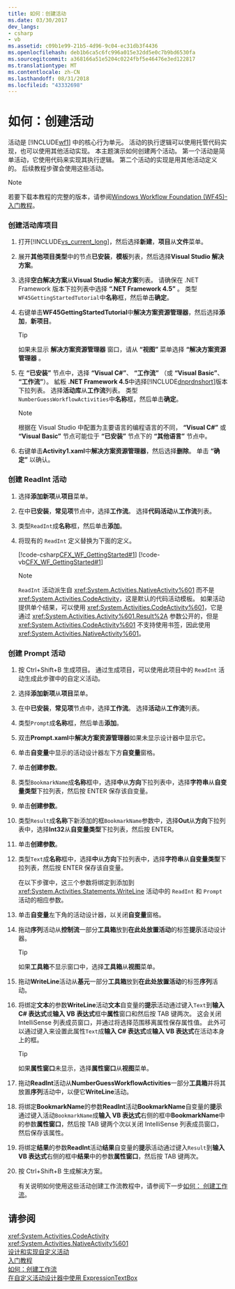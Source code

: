 ```yaml
---
title: 如何：创建活动
ms.date: 03/30/2017
dev_langs:
- csharp
- vb
ms.assetid: c09b1e99-21b5-4d96-9c04-ec31db3f4436
ms.openlocfilehash: deb1b6ca5c6fc996a015e32dd5e0c7b9bd6530fa
ms.sourcegitcommit: a368166a51e5204c0224fbf5e46476e3ed122817
ms.translationtype: MT
ms.contentlocale: zh-CN
ms.lasthandoff: 08/31/2018
ms.locfileid: "43332698"
---
```

# <a name="how-to-create-an-activity"></a>如何：创建活动
活动是 [!INCLUDE[wf1](../../../includes/wf1-md.md)] 中的核心行为单元。 活动的执行逻辑可以使用托管代码实现，也可以使用其他活动实现。 本主题演示如何创建两个活动。 第一个活动是简单活动，它使用代码来实现其执行逻辑。 第二个活动的实现是用其他活动定义的。 后续教程步骤会使用这些活动。  
  
> [!NOTE]
>  若要下载本教程的完整的版本，请参阅[Windows Workflow Foundation (WF45)-入门教程](https://go.microsoft.com/fwlink/?LinkID=248976)。  
  
### <a name="to-create-the-activity-library-project"></a>创建活动库项目  
  
1.  打开[!INCLUDE[vs_current_long](../../../includes/vs-current-long-md.md)]，然后选择**新建**，**项目**从**文件**菜单。  
  
2.  展开**其他项目类型**中的节点**已安装**，**模板**列表，然后选择**Visual Studio 解决方案**。  
  
3.  选择**空白解决方案**从**Visual Studio 解决方案**列表。 请确保在 .NET Framework 版本下拉列表中选择 **“.NET Framework 4.5”** 。 类型`WF45GettingStartedTutorial`中**名称**框，然后单击**确定**。  
  
4.  右键单击**WF45GettingStartedTutorial**中**解决方案资源管理器**，然后选择**添加**，**新项目**。  
  
    > [!TIP]
    >  如果未显示 **解决方案资源管理器** 窗口，请从 **“视图”** 菜单选择 **“解决方案资源管理器** 。  
  
5.  在 **“已安装”** 节点中，选择 **“Visual C#”**、 **“工作流”** （或 **“Visual Basic”**、 **“工作流”**）。 絋粄 **.NET Framework 4.5**中选择[!INCLUDE[dnprdnshort](../../../includes/dnprdnshort-md.md)]版本下拉列表。 选择**活动库**从**工作流**列表。 类型`NumberGuessWorkflowActivities`中**名称**框，然后单击**确定**。  
  
    > [!NOTE]
    >  根据在 Visual Studio 中配置为主要语言的编程语言的不同， **“Visual C#”** 或 **“Visual Basic”** 节点可能位于 **“已安装”** 节点下的 **“其他语言”** 节点中。  
  
6.  右键单击**Activity1.xaml**中**解决方案资源管理器**，然后选择**删除**。 单击 **“确定”** 以确认。  
  
### <a name="to-create-the-readint-activity"></a>创建 ReadInt 活动  
  
1.  选择**添加新项**从**项目**菜单。  
  
2.  在中**已安装**，**常见项**节点中，选择**工作流**。 选择**代码活动**从**工作流**列表。  
  
3.  类型`ReadInt`成**名称**框，然后单击**添加**。  
  
4.  将现有的 `ReadInt` 定义替换为下面的定义。  
  
     [!code-csharp[CFX_WF_GettingStarted#1](../../../samples/snippets/csharp/VS_Snippets_CFX/cfx_wf_gettingstarted/cs/readint.cs#1)]
     [!code-vb[CFX_WF_GettingStarted#1](../../../samples/snippets/visualbasic/VS_Snippets_CFX/cfx_wf_gettingstarted/vb/readint.vb#1)]  
  
    > [!NOTE]
    >  `ReadInt` 活动派生自 <xref:System.Activities.NativeActivity%601> 而不是 <xref:System.Activities.CodeActivity>，这是默认的代码活动模板。 如果活动提供单个结果，可以使用 <xref:System.Activities.CodeActivity%601>，它是通过 <xref:System.Activities.Activity%601.Result%2A> 参数公开的，但是 <xref:System.Activities.CodeActivity%601> 不支持使用书签，因此使用 <xref:System.Activities.NativeActivity%601>。  
  
### <a name="to-create-the-prompt-activity"></a>创建 Prompt 活动  
  
1.  按 Ctrl+Shift+B 生成项目。 通过生成项目，可以使用此项目中的 `ReadInt` 活动生成此步骤中的自定义活动。  
  
2.  选择**添加新项**从**项目**菜单。  
  
3.  在中**已安装**，**常见项**节点中，选择**工作流**。 选择**活动**从**工作流**列表。  
  
4.  类型`Prompt`成**名称**框，然后单击**添加**。  
  
5.  双击**Prompt.xaml**中**解决方案资源管理器**如果未显示设计器中显示它。  
  
6.  单击**自变量**中显示的活动设计器左下方**自变量**窗格。  
  
7.  单击**创建参数**。  
  
8.  类型`BookmarkName`成**名称**框中，选择**中**从**方向**下拉列表中，选择**字符串**从**自变量类型**下拉列表，然后按 ENTER 保存该自变量。  
  
9. 单击**创建参数**。  
  
10. 类型`Result`成**名称**下新添加的框`BookmarkName`参数中，选择**Out**从**方向**下拉列表中，选择**Int32**从**自变量类型**下拉列表，然后按 ENTER。  
  
11. 单击**创建参数**。  
  
12. 类型`Text`成**名称**框中，选择**中**从**方向**下拉列表中，选择**字符串**从**自变量类型**下拉列表，然后按 ENTER 保存该自变量。  
  
     在以下步骤中，这三个参数将绑定到添加到 <xref:System.Activities.Statements.WriteLine> 活动中的 `ReadInt` 和 `Prompt` 活动的相应参数。  
  
13. 单击**自变量**左下角的活动设计器，以关闭**自变量**窗格。  
  
14. 拖动**序列**活动从**控制流**一部分**工具箱**放到**在此处放置活动**的标签**提示**活动设计器。  
  
    > [!TIP]
    >  如果**工具箱**不显示窗口中，选择**工具箱**从**视图**菜单。  
  
15. 拖动**WriteLine**活动从**基元**一部分**工具箱**放到**在此处放置活动**的标签**序列**活动。  
  
16. 将绑定**文本**的参数**WriteLine**活动**文本**自变量的**提示**活动通过键入`Text`到**输入 C# 表达式**或**输入 VB 表达式**框中**属性**窗口和然后按 TAB 键两次。 这会关闭 IntelliSense 列表成员窗口，并通过将选择范围移离属性保存属性值。 此外可以通过键入来设置此属性`Text`成**输入 C# 表达式**或**输入 VB 表达式**在活动本身上的框。  
  
    > [!TIP]
    >  如果**属性窗口**未显示，选择**属性窗口**从**视图**菜单。  
  
17. 拖动**ReadInt**活动从**NumberGuessWorkflowActivities**一部分**工具箱**并将其放置**序列**活动中，以便它**WriteLine**活动。  
  
18. 将绑定**BookmarkName**的参数**ReadInt**活动**BookmarkName**自变量的**提示**通过键入活动`BookmarkName`成**输入 VB 表达式**右侧的框中**BookmarkName**中的参数**属性窗口**，然后按 TAB 键两个次以关闭 IntelliSense 列表成员窗口，然后保存该属性。  
  
19. 将绑定**结果**的参数**ReadInt**活动**结果**自变量的**提示**活动通过键入`Result`到**输入 VB 表达式**右侧的框中**结果**中的参数**属性窗口**，然后按 TAB 键两次。  
  
20. 按 Ctrl+Shift+B 生成解决方案。  
  
     有关说明如何使用这些活动创建工作流教程中，请参阅下一步[如何： 创建工作流](../../../docs/framework/windows-workflow-foundation/how-to-create-a-workflow.md)。  
  
## <a name="see-also"></a>请参阅  
 <xref:System.Activities.CodeActivity>  
 <xref:System.Activities.NativeActivity%601>  
 [设计和实现自定义活动](../../../docs/framework/windows-workflow-foundation/designing-and-implementing-custom-activities.md)  
 [入门教程](../../../docs/framework/windows-workflow-foundation/getting-started-tutorial.md)  
 [如何：创建工作流](../../../docs/framework/windows-workflow-foundation/how-to-create-a-workflow.md)  
 [在自定义活动设计器中使用 ExpressionTextBox](../../../docs/framework/windows-workflow-foundation/samples/using-the-expressiontextbox-in-a-custom-activity-designer.md)
